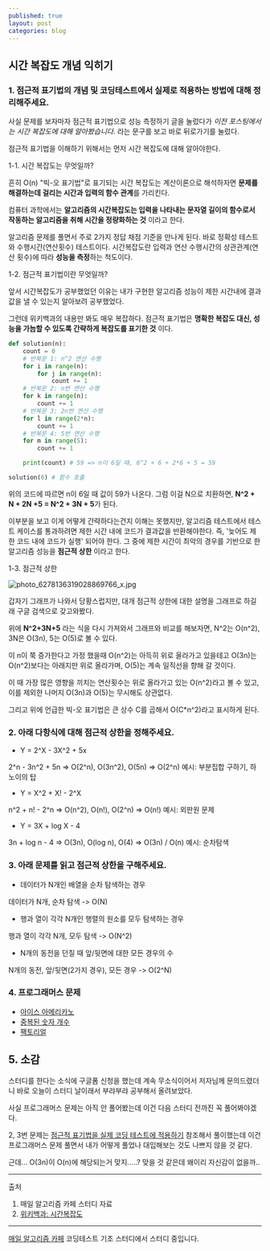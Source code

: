 ```yaml
---
published: true
layout: post
categories: blog
---
```


## 시간 복잡도 개념 익히기

### 1. 점근적 표기법의 개념 및 코딩테스트에서 실제로 적용하는 방법에 대해 정리해주세요.

사실 문제를 보자마자 점근적 표기법으로 성능 측정하기 글을 눌렀다가 _이전 포스팅에서는 시간 복잡도에 대해 알아봤습니다._ 라는 문구를 보고 바로 뒤로가기를 눌렀다.

점근적 표기법을 이해하기 위해서는 먼저 시간 복잡도에 대해 알아야한다.

1-1. 시간 복잡도는 무엇일까?

흔히 O(n) "빅-오 표기법"로 표기되는 시간 복잡도는 계산이론으로 해석하자면 **문제를 해결하는데 걸리는 시간과 입력의 함수 관계**를 가리킨다.

컴퓨터 과학에서는 **알고리즘의 시간복잡도는 입력을 나타내는 문자열 길이의 함수로서 작동하는 알고리즘을 취해 시간을 정량화하는 것** 이라고 한다.

알고리즘 문제를 풀면서 주로 2가지 정답 채점 기준을 만나게 된다. 바로 정확성 테스트와 수행시간(연산횟수) 테스트이다. 시간복잡도란 입력과 연산 수행시간의 상관관계(연산 횟수)에 따라 **성능을 측정**하는 척도이다.

1-2. 점근적 표기법이란 무엇일까?

앞서 시간복잡도가 공부했었던 이유는 내가 구현한 알고리즘 성능이 제한 시간내에 결과값을 낼 수 있는지 알아보려 공부했었다.

그런데 위키백과의 내용만 봐도 매우 복잡하다. 점근적 표기법은 **명확한 복잡도 대신, 성능을 가늠할 수 있도록 간략하게 복잡도를 표기한 것** 이다.

```python
def solution(n):
    count = 0
    # 반복문 1: n^2 연산 수행
    for i in range(n):
        for j in range(n):
            count += 1
    # 반복문 2: n번 연산 수행
    for k in range(n):
        count += 1
    # 반복문 3: 2n번 연산 수행
    for l in range(2*n):
        count += 1
    # 반복문 4: 5번 연산 수행
    for m in range(5):
        count += 1

    print(count) # 59 => n이 6일 때, 6^2 + 6 + 2*6 + 5 = 59

solution(6) # 함수 호출
```

위의 코드에 따르면 n이 6일 때 값이 59가 나온다.
그럼 이걸 N으로 치환하면, **N^2 + N + 2N +5 = N^2 + 3N + 5**가 된다.

이부분을 보고 이게 어떻게 간략하다는건지 이해는 못했지만, 알고리즘 테스트에서 테스트 케이스를 통과하려면 제한 시간 내에 코드가 결과값을 반환해야한다. 즉, '늦어도 제한 코드 내에 코드가 실행' 되어야 한다. 그 중에 제한 시간이 최악의 경우를 기반으로 한 알고리즘 성능을 **점근적 상한** 이라고 한다.

1-3. 점근적 상한

![photo_6278136319028869766_x.jpg]({{site.baseurl}}/_posts/photo_6278136319028869766_x.jpg)

갑자기 그래프가 나와서 당황스럽지만, 대개 점근적 상한에 대한 설명을 그래프로 하길래 구글 검색으로 갖고와봤다.

위에 **N^2+3N+5** 라는 식을 다시 가져와서 그래프와 비교를 해보자면, N^2는 O(n^2), 3N은 O(3n), 5는 O(5)로 볼 수 있다.

이 n이 쭉 증가한다고 가정 했을때 O(n^2)는 아득히 위로 올라가고 있을테고 O(3n)는 O(n^2)보다는 아래지만 위로 올라가며, O(5)는 계속 일직선을 향해 갈 것이다.

이 때 가장 많은 영향을 끼치는 연산횟수는 위로 올라가고 있는 O(n^2)라고 볼 수 있고, 이를 제외한 나머지 O(3n)과 O(5)는 무시해도 상관없다.

그리고 위에 언급한 빅-오 표기법은 큰 상수 C를 곱해서 O(C\*n^2)라고 표시하게 된다.

### 2. 아래 다항식에 대해 점근적 상한을 정해주세요.

- Y = 2^X - 3X^2 + 5x

2^n - 3n^2 + 5n => O(2^n), O(3n^2), O(5n) => O(2^n) 예시: 부분집합 구하기, 하노이의 탑

- Y = X^2 + X! - 2^X

n^2 + n! - 2^n => O(n^2), O(n!), O(2^n) => O(n!) 예시: 외판원 문제 

- Y = 3X + log X - 4

3n + log n - 4 => O(3n), O(log n), O(4) => O(3n) / O(n) 예시: 순차탐색


### 3. 아래 문제를 읽고 점근적 상한을 구해주세요.

- 데이터가 N개인 배열을 순차 탐색하는 경우

데이터가 N개, 순차 탐색 -> O(N)

- 행과 열이 각각 N개인 행렬의 원소를 모두 탐색하는 경우

행과 열이 각각 N개, 모두 탐색 -> O(N^2)

- N개의 동전을 던질 때 앞/뒷면에 대한 모든 경우의 수

N개의 동전, 앞/뒷면(2가지 경우), 모든 경우 -> O(2^N)

### 4. 프로그래머스 문제

- [아이스 아메리카노](https://school.programmers.co.kr/learn/courses/30/lessons/120819)
- [중복된 숫자 개수](https://school.programmers.co.kr/learn/courses/30/lessons/120583)
- [팩토리얼](https://school.programmers.co.kr/learn/courses/30/lessons/120848)

## 5. 소감

스터디를 한다는 소식에 구글폼 신청을 했는데 계속 무소식이어서 저자님께 문의드렸더니 바로 오늘이 스터디 날이래서 부랴부랴 공부해서 올려보았다.

사실 프로그래머스 문제는 아직 안 풀어봤는데 이건 다음 스터디 전까진 꼭 풀어봐야겠다.

2, 3번 문제는 [점근적 표기법을 실제 코딩 테스트에 적용하기](https://cafe.naver.com/dremdeveloper/964) 참조해서 풀이했는데 이건 프로그래머스 문제 풀면서 내가 어떻게 풀었나 대입해보는 것도 나쁘지 않을 것 같다.

근데... O(3n)이 O(n)에 해당되는거 맞지.....? 맞을 것 같은데 왜이리 자신감이 없을까..

---

출처

1. 매일 알고리즘 카페 스터디 자료
2. [위키백과: 시간복잡도](https://ko.wikipedia.org/wiki/%EC%8B%9C%EA%B0%84_%EB%B3%B5%EC%9E%A1%EB%8F%84)

---

[매일 알고리즘 카페](https://cafe.naver.com/dremdeveloper/948) 코딩테스트 기초 스터디에서 스터디 중입니다. 
